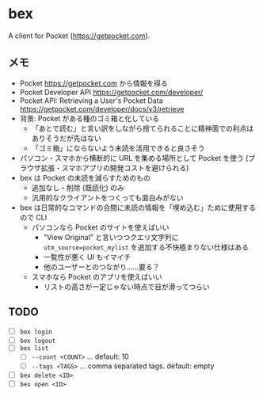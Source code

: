 # bex

A client for Pocket (<https://getpocket.com>).

## メモ

- Pocket <https://getpocket.com> から情報を得る
- Pocket Developer API
  <https://getpocket.com/developer/>
- Pocket API: Retrieving a User's Pocket Data
  <https://getpocket.com/developer/docs/v3/retrieve>
- 背景: Pocket がある種のゴミ箱と化している
  - 「あとで読む」と言い訳をしながら捨てられることに精神面での利点はありそうだが先はない
  - 「ゴミ箱」にならないよう未読を活用できると良さそう
- パソコン・スマホから横断的に URL を集める場所として Pocket を使う
  (ブラウザ拡張・スマホアプリの開発コストを避けられる)
- bex は Pocket の未読を減らすためのもの
  - 追加なし・削除 (既読化) のみ
  - 汎用的なクライアントをつくっても面白みがない
- bex は日常的なコマンドの合間に未読の情報を「埋め込む」ために使用するので CLI
  - パソコンなら Pocket のサイトを使えばいい
    - "View Original" と言いつつクエリ文字列に `utm_source=pocket_mylist` を追加する不快極まりない仕様はある
    - 一覧性が悪く UI もイマイチ
    - 他のユーザーとのつながり……要る？
  - スマホなら Pocket のアプリを使えばいい
    - リストの高さが一定じゃない時点で目が滑ってつらい

## TODO

- ☐ `bex login`
- ☐ `bex logout`
- ☐ `bex list`
  - ☐ `--count <COUNT>` ... default: 10
  - ☐ `--tags <TAGS>` ... comma separated tags. default: empty
- ☐ `bex delete <ID>`
- ☐ `bex open <ID>`
